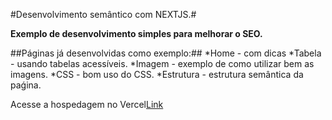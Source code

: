 #Desenvolvimento semântico com NEXTJS.#

**Exemplo de desenvolvimento simples para melhorar o SEO.**

##Páginas já desenvolvidas como exemplo:##
*Home - com dicas
*Tabela - usando tabelas acessíveis.
*Imagem - exemplo de como utilizar bem as imagens.
*CSS - bom uso do CSS.
*Estrutura - estrutura semântica da paǵina.

Acesse a hospedagem no Vercel[Link](https://semantica-web.vercel.app/)
